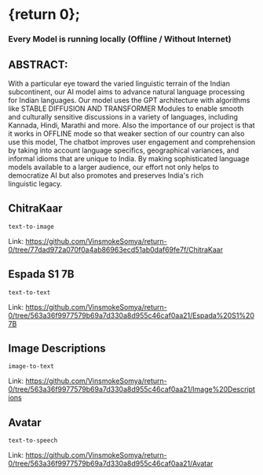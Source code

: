 # {return 0};

### Every Model is running locally (Offline / Without Internet)

## ABSTRACT:
With a particular eye toward the varied linguistic terrain of the Indian subcontinent, our AI model aims to advance natural language processing for Indian languages. Our model uses the GPT architecture with algorithms like STABLE DIFFUSION AND TRANSFORMER Modules to enable smooth and culturally sensitive discussions in a variety of languages, including Kannada, Hindi, Marathi and more. Also the importance of our project is that it works in OFFLINE mode so that weaker section of our country can also use this model, The chatbot improves user engagement and comprehension by taking into account language specifics, geographical variances, and informal idioms that are unique to India. By making sophisticated language models available to a larger audience, our effort not only helps to democratize AI but also promotes and preserves India's rich linguistic legacy.

## ChitraKaar
`text-to-image`

Link: https://github.com/VinsmokeSomya/return-0/tree/77dad972a070f0a4ab86963ecd51ab0daf69fe7f/ChitraKaar

## Espada S1 7B
`text-to-text`

Link: https://github.com/VinsmokeSomya/return-0/tree/563a36f9977579b69a7d330a8d955c46caf0aa21/Espada%20S1%207B

## Image Descriptions
`image-to-text`

Link: https://github.com/VinsmokeSomya/return-0/tree/563a36f9977579b69a7d330a8d955c46caf0aa21/Image%20Descriptions

## Avatar
`text-to-speech`

Link: https://github.com/VinsmokeSomya/return-0/tree/563a36f9977579b69a7d330a8d955c46caf0aa21/Avatar
